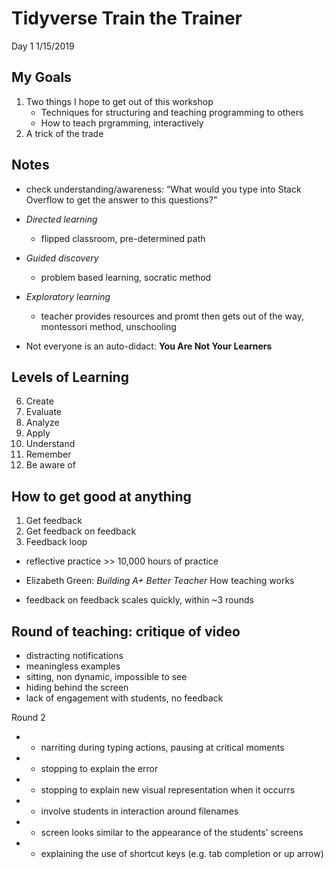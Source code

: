 Tidyverse Train the Trainer
================
Day 1
1/15/2019

## My Goals

1.  Two things I hope to get out of this workshop
      - Techniques for structuring and teaching programming to others
      - How to teach prgramming, interactively
2.  A trick of the trade

## Notes

  - check understanding/awareness: “What would you type into Stack
    Overflow to get the answer to this questions?”

  - *Directed learning*
    
      - flipped classroom, pre-determined path

  - *Guided discovery*
    
      - problem based learning, socratic method

  - *Exploratory learning*
    
      - teacher provides resources and promt then gets out of the way,
        montessori method, unschooling

  - Not everyone is an auto-didact: **You Are Not Your Learners**

## Levels of Learning

6.  Create
7.  Evaluate
8.  Analyze
9.  Apply
10. Understand
11. Remember
12. Be aware of

## How to get good at anything

1.  Get feedback
2.  Get feedback on feedback
3.  Feedback loop

<!-- end list -->

  - reflective practice \>\> 10,000 hours of practice

  - Elizabeth Green: *Building A+ Better Teacher* How teaching works

  - feedback on feedback scales quickly, within \~3 rounds

## Round of teaching: critique of video

  - distracting notifications
  - meaningless examples
  - sitting, non dynamic, impossible to see
  - hiding behind the screen
  - lack of engagement with students, no feedback

Round 2

  -   - narriting during typing actions, pausing at critical moments

  -   - stopping to explain the error

  -   - stopping to explain new visual representation when it occurrs

  -   - involve students in interaction around filenames

  -   - screen looks similar to the appearance of the students’ screens

  -   - explaining the use of shortcut keys (e.g. tab completion or up
        arrow)
